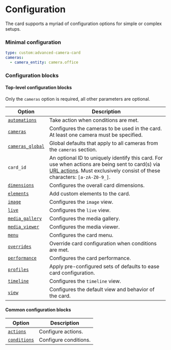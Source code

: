# Configuration

The card supports a myriad of configuration options for simple or complex setups.

### Minimal configuration

```yaml
type: custom:advanced-camera-card
cameras:
  - camera_entity: camera.office
```

### Configuration blocks

#### Top-level configuration blocks

Only the `cameras` option is required, all other parameters are optional.

| Option                                | Description                                                                                                                                                                                             |
| ------------------------------------- | ------------------------------------------------------------------------------------------------------------------------------------------------------------------------------------------------------- |
| [`automations`](automations.md)       | Take action when conditions are met.                                                                                                                                                                    |
| [`cameras`](cameras/README.md)        | Configures the cameras to be used in the card. At least one camera must be specified.                                                                                                                   |
| [`cameras_global`](cameras/README.md) | Global defaults that apply to all cameras from the `cameras` section.                                                                                                                                   |
| `card_id`                             | An optional ID to uniquely identify this card. For use when actions are being sent to card(s) via [URL actions](../usage/url-actions.md). Must exclusively consist of these characters: `[a-zA-Z0-9_]`. |
| [`dimensions`](dimensions.md)         | Configures the overall card dimensions.                                                                                                                                                                 |
| [`elements`](elements/README.md)      | Add custom elements to the card.                                                                                                                                                                        |
| [`image`](image.md)                   | Configures the `image` view.                                                                                                                                                                            |
| [`live`](live.md)                     | Configures the `live` view.                                                                                                                                                                             |
| [`media_gallery`](media-gallery.md)   | Configures the media gallery.                                                                                                                                                                           |
| [`media_viewer`](media-viewer.md)     | Configures the media viewer.                                                                                                                                                                            |
| [`menu`](menu.md)                     | Configures the card menu.                                                                                                                                                                               |
| [`overrides`](overrides.md)           | Override card configuration when conditions are met.                                                                                                                                                    |
| [`performance`](performance.md)       | Configures the card performance.                                                                                                                                                                        |
| [`profiles`](profiles.md)             | Apply pre-configured sets of defaults to ease card configuration.                                                                                                                                       |
| [`timeline`](timeline.md)             | Configures the `timeline` view.                                                                                                                                                                         |
| [`view`](view.md)                     | Configures the default view and behavior of the card.                                                                                                                                                   |

#### Common configuration blocks

| Option                         | Description           |
| ------------------------------ | --------------------- |
| [`actions`](actions/README.md) | Configure actions.    |
| [`conditions`](conditions.md)  | Configure conditions. |
